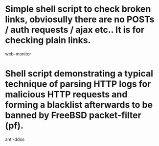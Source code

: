 # Simple shell script to check broken links, obviosully there are no POSTs / auth requests / ajax etc.. It is for checking plain links.
web-monitor

# Shell script demonstrating a typical technique of parsing HTTP logs for malicious HTTP requests and forming a blacklist afterwards to be banned by FreeBSD packet-filter (pf). 
anti-ddos
